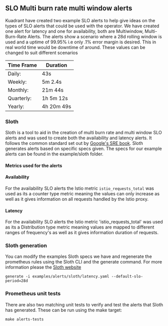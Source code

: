 ## SLO Multi burn rate multi window alerts
Kuadrant have created two example SLO alerts to help give ideas on the types of SLO alerts that could be used with the operator. We have created one alert for latency and one for availability, both are Multiwindow, Multi-Burn-Rate Alerts. The alerts show a scenario where a 28d rolling window is used and a uptime of 99.95% i.e only .1% error margin is desired. This in real world time would be downtime of around. These values can be changed to suit different scenarios

| Time Frame | Duration   |
|------------|------------|
| Daily:     | 43s        |
| Weekly:    | 5m 2.4s    |
| Monthly:   | 21m 44s    |
| Quarterly: | 1h 5m 12s  |
| Yearly:    | 4h 20m 49s |

### Sloth
Sloth is a tool to aid in the creation of multi burn rate and multi window SLO alerts and was used to create both the availability and latency alerts. It follows the common standard set out by [Google's SRE book](https://sre.google/workbook/implementing-slos/). Sloth generates alerts based on specific specs given. The specs for our example alerts can be found in the example/sloth folder.

#### Metrics used for the alerts
 
#### Availability
For the availability SLO alerts the Istio metric `istio_requests_total` was used as its a counter type metric meaning the values can only increase as well as it gives information on all requests handled by the Istio proxy.

#### Latency
For the availability SLO alerts the Istio metric 'istio_requests_total' was used as its a Distribution type metric meaning values are mapped to different ranges of frequency's as well as it gives information duration of requests.

### Sloth generation
You can modify the examples Sloth specs we have and regenerate the prometheus rules using the Sloth CLI and the generate command. For more information please the [Sloth website](https://sloth.dev/usage/cli/)

```
generate -i examples/alerts/sloth/latency.yaml --default-slo-period=28d
```

### Prometheus unit tests
There are also two matching unit tests to verify and test the alerts that Sloth has generated. These can be run using the make target:

```
make alerts-tests
```
